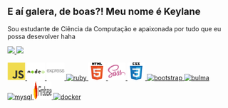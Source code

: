 ## E aí galera, de boas?! Meu nome é Keylane
Sou estudante de Ciência da Computação e apaixonada por tudo que eu possa desevolver haha


   <div>
  <a href="https://github.com/KeylaneSilva">
  <img height="180em" src="https://github-readme-stats.vercel.app/api?username=KeylaneSilva&show_icons=true&theme=&include_all_commits=true&count_private=true"/>
  <img height="180em" src="https://github-readme-stats.vercel.app/api/top-langs/?username=KeylaneSilva&layout=compact&langs_count=16&theme="/>
<div>
  <br>
<a href="https://developer.mozilla.org/en-US/docs/Web/JavaScript"
        target="_blank"> <img
            src="https://raw.githubusercontent.com/devicons/devicon/master/icons/javascript/javascript-original.svg"
            alt="javascript" width="40" height="40" /> </a><a href="https://nodejs.org" target="_blank"> <img
            src="https://raw.githubusercontent.com/devicons/devicon/master/icons/nodejs/nodejs-original-wordmark.svg"
            alt="nodejs" width="40" height="40" /> </a><a href="https://expressjs.com" target="_blank"> <img
            src="https://raw.githubusercontent.com/devicons/devicon/master/icons/express/express-original-wordmark.svg"
            alt="express" width="40" height="40" />
   <a href="https://bulma.io/" target="_blank"> <img src="https://raw.githubusercontent.com/gilbarbara/logos/804dc257b59e144eaca5bc6ffd16949752c6f789/logos/ruby.svg" alt="ruby" width="40" height="40"/><a
        href="https://www.w3.org/html/" target="_blank"> <img
            src="https://raw.githubusercontent.com/devicons/devicon/master/icons/html5/html5-original-wordmark.svg"
            alt="html5" width="40" height="40" /> </a><a href="https://sass-lang.com" target="_blank"> <img
            src="https://raw.githubusercontent.com/devicons/devicon/master/icons/sass/sass-original.svg" alt="sass"
            width="40" height="40" /> </a>  <a href="https://www.w3schools.com/css/" target="_blank"> <img
            src="https://raw.githubusercontent.com/devicons/devicon/master/icons/css3/css3-original-wordmark.svg"
            alt="css3" width="40" height="40" /> </a><a href="https://getbootstrap.com" target="_blank"> <img src="https://raw.githubusercontent.com/devicons                    /devicon/master/icons/bootstrap/bootstrap-plain-wordmark.svg" alt="bootstrap" width="40" height="40"/> </a> 
            <a href="https://bulma.io/" target="_blank"> <img src="https://raw.githubusercontent.com/gilbarbara/logos/804dc257b59e144eaca5bc6ffd16949752c6f789/logos/bulma.svg" alt="bulma" width="40" height="40"/>
               <a href="https://mysql.io/" target="_blank"> <img src="https://raw.githubusercontent.com/gilbarbara/logos/804dc257b59e144eaca5bc6ffd16949752c6f789/logos/mysql.svg" alt="mysql" width="40" height="40"/>
                  <a href="https://firebase.google.com/?hl=pt-br" target="_blank"> <img src="https://raw.githubusercontent.com/gilbarbara/logos/804dc257b59e144eaca5bc6ffd16949752c6f789/logos/firebase.svg" alt="firebase" width="40" height="40"/>
                     <a href="https://www.docker.com/" target="_blank"> <img src="https://raw.githubusercontent.com/gilbarbara/logos/804dc257b59e144eaca5bc6ffd16949752c6f789/logos/docker.svg" alt="docker" width="40" height="40"/>
               
   
